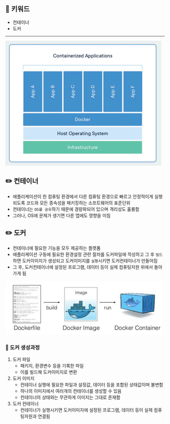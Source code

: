 ## 📓 키워드

- 컨테이너
- 도커

---

![img_1.png](../img/컨테이너.png)

## ✏️ 컨테이너

- 애플리케이션이 한 컴퓨팅 환경에서 다른 컴퓨팅 환경으로 빠르고 안정적이게 실행되도록 코드와 모든 종속성을 패키징하는 소프트웨어의 표준단위
- 컨테이너는 `OS를 공유`하기 때문에 경량화되어 있으며 격리성도 휼륭함
- 그러나, OS에 문제가 생기면 다른 앱에도 영향을 미침

## ✏️ 도커

- 컨테이너에 필요한 기능을 모두 제공하는 플랫폼
- 애플리케이션 구동에 필요한 환경설정 관련 절차를 도커파일에 작성하고 그 후 `빌드`하면 도커이미지가 생성되고 도커이미지를 `실행`시키면 도커컨테이너가 만들어짐
- 그 후, 도커컨테이너에 설정된 프로그램, 데이터 등이 실제 컴퓨팅자원 위에서 돌아가게 됨

![img.png](../img/도커.png)

### 💭 도커 생성과정

1. 도커 파일
    - 패키지, 환경변수 등을 기록한 파일
    - 이를 빌드해 도커이미지로 변환
2. 도커 이미지
    - 컨테이너 실행에 필요한 파일과 설정값, 데이터 등을 포함된 상태값이며 불변함
    - 하나의 이미지에서 여러개의 컨테이너를 생성할 수 있음
    - 컨테이너의 상태와는 무관하게 이미지는 그대로 존재함
3. 도커 컨테이너
    - 컨테이너가 실행시키면 도커이미지에 설정된 프로그램, 데이터 등이 실제 컴퓨팅자원과 연결됨
